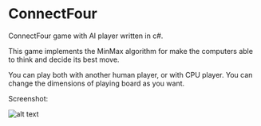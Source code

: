 # ConnectFour
ConnectFour game with AI player written in c#.

This game implements the MinMax algorithm for make the computers able to think and decide its best move.

You can play both with another human player, or with CPU player.
You can change the dimensions of playing board as you want.

Screenshot:

![alt text](https://raw.githubusercontent.com/bhlshrf/ConnectFour/master/ConnectFour/C4.jpg)
